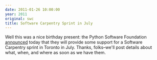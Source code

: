 ```yaml
---
date: 2011-01-26 10:00:00
year: 2011
original: swc
title: Software Carpentry Sprint in July
---
```

<p>Well this was a nice birthday present: the Python Software Foundation <a href="http://pythonsprints.com/2011/01/25/sponsoring-software-carpentry-2011/">announced</a> today that they will provide some support for a Software Carpentry sprint in Toronto in July. Thanks, folks–we'll post details about what, when, and where as soon as we have them.</p>

